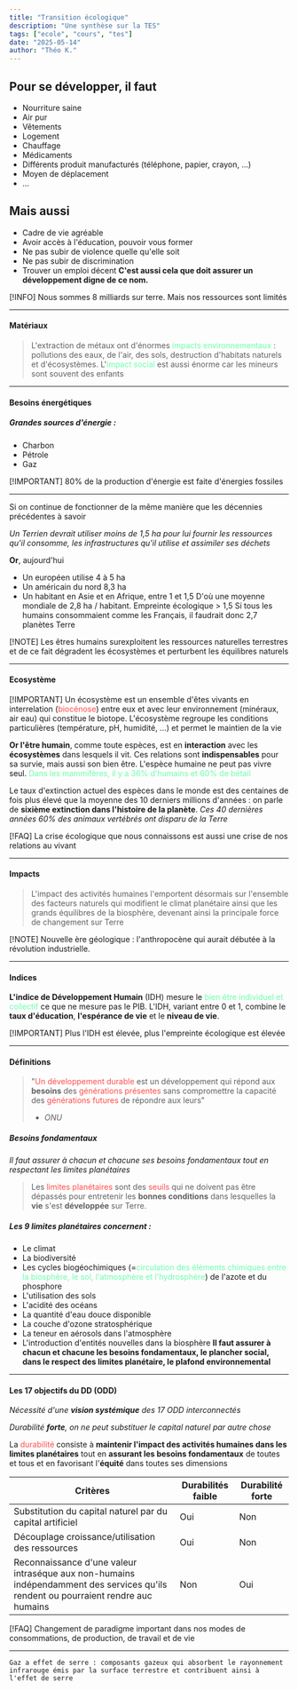 ```yaml
---
title: "Transition écologique"
description: "Une synthèse sur la TES"
tags: ["ecole", "cours", "tes"]
date: "2025-05-14"
author: "Théo K."
---
```


## Pour se développer, il faut

- Nourriture saine
- Air pur
- Vêtements
- Logement
- Chauffage
- Médicaments
- Différents produit manufacturés (téléphone, papier, crayon, ...)
- Moyen de déplacement
- ...

## Mais aussi

- Cadre de vie agréable
- Avoir accès à l'éducation, pouvoir vous former
- Ne pas subir de violence quelle qu'elle soit
- Ne pas subir de discrimination
- Trouver un emploi décent
  **C'est aussi cela que doit assurer un développement digne de ce nom.**

[!INFO] Nous sommes 8 milliards sur terre. Mais nos ressources sont limités

---

#### Matériaux

> L'extraction de métaux ont d'énormes <span style="color:rgb(107, 255, 174)">impacts</span> <span style="color:rgb(107, 255, 174)">environnementaux</span> : pollutions des eaux, de l'air, des sols, destruction d'habitats naturels et d'écosystèmes.
> L'<span style="color:rgb(107, 255, 174)">impact social</span> est aussi énorme car les mineurs sont souvent des enfants

---

#### Besoins énergétiques

##### Grandes sources d'énergie :

- Charbon
- Pétrole
- Gaz

[!IMPORTANT] 80% de la production d'énergie est faite d'énergies fossiles

---

Si on continue de fonctionner de la même manière que les décennies précédentes à savoir

_Un Terrien devrait utiliser moins de 1,5 ha pour lui fournir les ressources qu'il consomme, les infrastructures qu'il utilise et assimiler ses déchets_

**Or**, aujourd'hui

- Un européen utilise 4 à 5 ha
- Un américain du nord 8,3 ha
- Un habitant en Asie et en Afrique, entre 1 et 1,5
  D'où une moyenne mondiale de 2,8 ha / habitant. Empreinte écologique > 1,5
  Si tous les humains consommaient comme les Français, il faudrait donc 2,7 planètes Terre

[!NOTE] Les êtres humains surexploitent les ressources naturelles terrestres et de ce fait dégradent les écosystèmes et perturbent les équilibres naturels

---

#### Ecosystème

[!IMPORTANT] Un écosystème est un ensemble d'êtes vivants en interrelation (<span style="color:rgb(255, 77, 77)">biocénose</span>) entre eux et avec leur environnement (minéraux, air eau) qui constitue le biotope. L'écosystème regroupe les conditions particulières (température, pH, humidité, ...) et permet le maintien de la vie

**Or l'être humain**, comme toute espèces, est en **interaction** avec les **écosystèmes** dans lesquels il vit. Ces relations sont **indispensables** pour sa survie, mais aussi son bien être. L'espèce humaine ne peut pas vivre seul.
<span style="color:rgb(107, 255, 174)">Dans les mammifères, il y a 36% d'humains et 60% de bétail</span>

Le taux d'extinction actuel des espèces dans le monde est des centaines de fois plus élevé que la moyenne des 10 derniers millions d'années : on parle de **sixième extinction dans l'histoire de la planète**.
_Ces 40 dernières années 60% des animaux vertébrés ont disparu de la Terre_

[!FAQ] La crise écologique que nous connaissons est aussi une crise de nos relations au vivant

---

#### Impacts

> L'impact des activités humaines l'emportent désormais sur l'ensemble des facteurs naturels qui modifient le climat planétaire ainsi que les grands équilibres de la biosphère, devenant ainsi la principale force de changement sur Terre

[!NOTE] Nouvelle ère géologique : l'anthropocène qui aurait débutée à la révolution industrielle.

---

#### Indices

**L'indice de Développement Humain** (IDH) mesure le <span style="color:rgb(107, 255, 174)">bien être individuel et collectif</span> ce que ne mesure pas le PIB. L'IDH, variant entre 0 et 1, combine le **taux d'éducation**, **l'espérance de vie** et le **niveau de vie**.

[!IMPORTANT] Plus l'IDH est élevée, plus l'empreinte écologique est élevée

---

#### Définitions

> "<span style="color:rgb(255, 77, 77)">Un développement durable</span> est un développement qui répond aux **besoins** des <span style="color:rgb(255, 77, 77)">générations présentes</span> sans compromettre la capacité des <span style="color:rgb(255, 77, 77)">générations futures</span> de répondre aux leurs"
>
> - _ONU_

##### Besoins fondamentaux

_Il faut assurer à chacun et chacune ses besoins fondamentaux tout en respectant les limites planétaires_

> Les <span style="color:rgb(255, 77, 77)">limites planétaire</span><span style="color:rgb(255, 77, 77)">s</span> sont des <span style="color:rgb(255, 77, 77)">seuils</span> qui ne doivent pas être dépassés pour entretenir les **bonnes conditions** dans lesquelles la **vie** s'est **développée** sur Terre.

##### Les 9 limites planétaires concernent :

- Le climat
- La biodiversité
- Les cycles biogéochimiques (=<span style="color:rgb(107, 255, 174)">circulation des éléments chimiques entre la biosphère, le sol, l'atmosphère et l'hydrosphère</span>) de l'azote et du phosphore
- L'utilisation des sols
- L'acidité des océans
- La quantité d'eau douce disponible
- La couche d'ozone stratosphérique
- La teneur en aérosols dans l'atmosphère
- L'introduction d'entités nouvelles dans la biosphère
  **Il faut assurer à chacun et chacune les besoins fondamentaux, le plancher social, dans le respect des limites planétaire, le plafond environnemental**

---

#### Les 17 objectifs du DD (ODD)

_Nécessité d'une **vision systémique** des 17 ODD interconnectés_

_Durabilité **forte**, on ne peut substituer le capital naturel par autre chose_

La <span style="color:rgb(255, 77, 77)">durabilité</span> consiste à **maintenir l'impact des activités humaines dans les limites planétaires** tout en **assurant les besoins fondamentaux** de toutes et tous et en favorisant l'**équité** dans toutes ses dimensions

| Critères                                                                                                                           | Durabilités faible | Durabilité forte |
| ---------------------------------------------------------------------------------------------------------------------------------- | ------------------ | ---------------- |
| Substitution du capital naturel par du capital artificiel                                                                          | Oui                | Non              |
| Découplage croissance/utilisation des ressources                                                                                   | Oui                | Non              |
| Reconnaissance d'une valeur intraséque aux non-humains indépendamment des services qu'ils rendent ou pourraient rendre auc humains | Non                | Oui              |

[!FAQ] Changement de paradigme important dans nos modes de consommations, de production, de travail et de vie

---

    Gaz a effet de serre : composants gazeux qui absorbent le rayonnement infrarouge émis par la surface terrestre et contribuent ainsi à l'effet de serre
